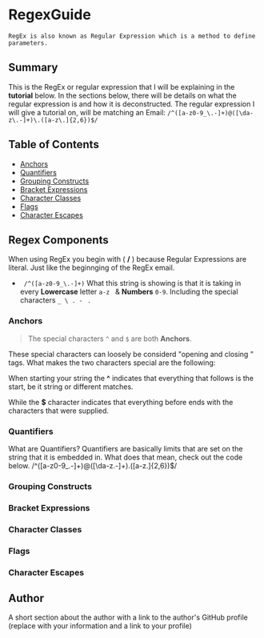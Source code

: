 # RegexGuide
    RegEx is also known as Regular Expression which is a method to define parameters.

## Summary

This is the RegEx or regular expression that I will be explaining in the **tutorial** below. 
In the sections below, there will be details on what the regular expression is and how it is deconstructed. 
The regular expression I will give a tutorial on, will be matching an Email:    `` /^([a-z0-9_\.-]+)@([\da-z\.-]+)\.([a-z\.]{2,6})$/ ``
## Table of Contents

- [Anchors](#anchors)
- [Quantifiers](#quantifiers)
- [Grouping Constructs](#grouping-constructs)
- [Bracket Expressions](#bracket-expressions)
- [Character Classes](#character-classes)
- [Flags](#flags)
- [Character Escapes](#character-escapes)

## Regex Components
When using RegEx you begin with  ( **/** ) because Regular Expressions are literal. Just like the beginnging of the RegEx email.
*  `` /^([a-z0-9_\.-]+)`` What this string is showing is that it is taking in every **Lowercase** letter ``a-z `` &  **Numbers** ``0-9``. Including the special 
characters  ``_ \ . - `` . 
### Anchors
  > The special characters ``^`` and ``$`` are both **Anchors**. 
      
  These special characters can loosely be considerd "opening and closing " tags. What makes the two characters special are the following:

  When starting your string the **^** indicates that everything that follows is the start, be it string or different matches. 

  While the **$** character indicates that everything before ends with the characters that were supplied. 
    
### Quantifiers
What are Quantifiers? Quantifiers are basically limits that are set on the string that it is embedded in. What does that mean, check out the code below.
/^([a-z0-9_\.-]+)@([\da-z\.-]+)\.([a-z\.]{2,6})$/

### Grouping Constructs

### Bracket Expressions

### Character Classes


### Flags

### Character Escapes

## Author

A short section about the author with a link to the author's GitHub profile (replace with your information and a link to your profile)
